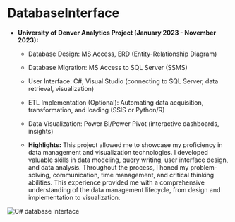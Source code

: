 # DatabaseInterface
* **University of Denver Analytics Project (January 2023 - November 2023):**
  
  * Database Design: MS Access, ERD (Entity-Relationship Diagram)
  * Database Migration: MS Access to SQL Server (SSMS)
  * User Interface: C#, Visual Studio (connecting to SQL Server, data retrieval, visualization)
  * ETL Implementation (Optional): Automating data acquisition, transformation, and loading (SSIS or Python/R)
  * Data Visualization: Power BI/Power Pivot (interactive dashboards, insights)
 
  * **Highlights:** This project allowed me to showcase my proficiency in data management and visualization technologies. I developed valuable skills in data modeling, query writing, user interface design, and data analysis. Throughout the process, I honed my problem-solving, communication, time management, and critical thinking abilities. This experience provided me with a comprehensive understanding of the data management lifecycle, from design and implementation to visualization.

![C# database interface](https://github.com/GraceBarlow/DatabaseInterface/assets/158494211/962193fe-6f31-4254-9f28-65de1c21dbbd)

